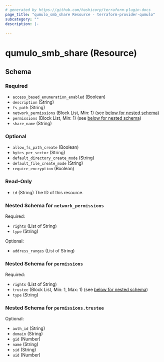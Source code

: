 ```yaml
---
# generated by https://github.com/hashicorp/terraform-plugin-docs
page_title: "qumulo_smb_share Resource - terraform-provider-qumulo"
subcategory: ""
description: |-
  
---
```


# qumulo_smb_share (Resource)





<!-- schema generated by tfplugindocs -->
## Schema

### Required

- `access_based_enumeration_enabled` (Boolean)
- `description` (String)
- `fs_path` (String)
- `network_permissions` (Block List, Min: 1) (see [below for nested schema](#nestedblock--network_permissions))
- `permissions` (Block List, Min: 1) (see [below for nested schema](#nestedblock--permissions))
- `share_name` (String)

### Optional

- `allow_fs_path_create` (Boolean)
- `bytes_per_sector` (String)
- `default_directory_create_mode` (String)
- `default_file_create_mode` (String)
- `require_encryption` (Boolean)

### Read-Only

- `id` (String) The ID of this resource.

<a id="nestedblock--network_permissions"></a>
### Nested Schema for `network_permissions`

Required:

- `rights` (List of String)
- `type` (String)

Optional:

- `address_ranges` (List of String)


<a id="nestedblock--permissions"></a>
### Nested Schema for `permissions`

Required:

- `rights` (List of String)
- `trustee` (Block List, Min: 1, Max: 1) (see [below for nested schema](#nestedblock--permissions--trustee))
- `type` (String)

<a id="nestedblock--permissions--trustee"></a>
### Nested Schema for `permissions.trustee`

Optional:

- `auth_id` (String)
- `domain` (String)
- `gid` (Number)
- `name` (String)
- `sid` (String)
- `uid` (Number)


